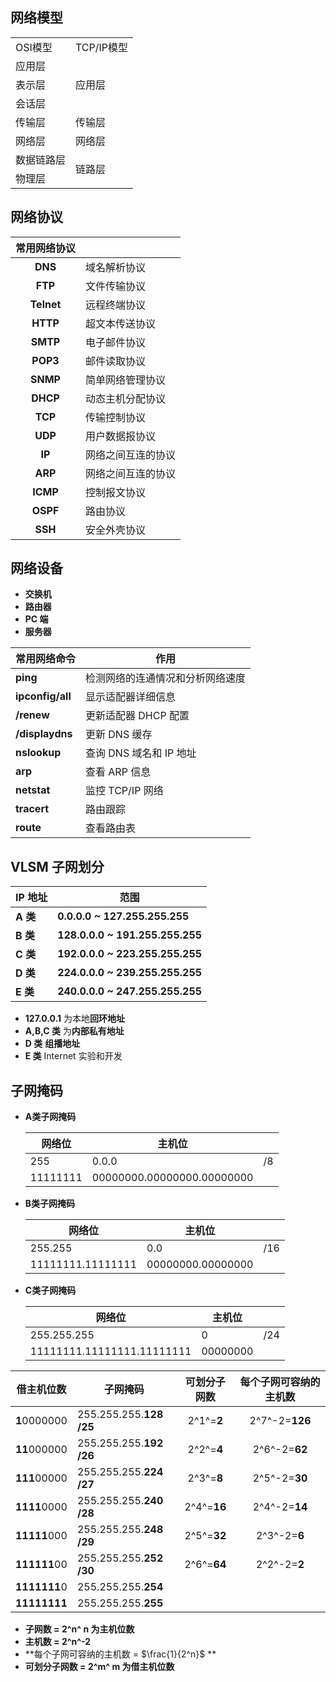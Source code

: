  

## 网络模型

<table>
    <tr>
        <td>OSI模型</td>
        <td>TCP/IP模型</td>
    </tr>
    <tr>
        <td>应用层</td>
        <td rowspan="3">应用层</td>
    </tr>
    <tr>
        <td>表示层</td>
    </tr>
    <tr>
        <td>会话层</td>
    </tr>
    <tr>
        <td>传输层</td>
        <td>传输层</td>
    </tr>
    <tr>
        <td>网络层</td>
        <td>网络层</td>
    </tr>
     <tr>
        <td>数据链路层</td>
        <td rowspan="2">链路层                       </td>
    </tr>
    <tr>
        <td>物理层</td>
    </tr>
</table>

## 网络协议

| 常用网络协议 | &nbsp;             |
| :----------: | ------------------ |
|   **DNS**    | 域名解析协议       |
|   **FTP**    | 文件传输协议       |
|  **Telnet**  | 远程终端协议       |
|   **HTTP**   | 超文本传送协议     |
|   **SMTP**   | 电子邮件协议       |
|   **POP3**   | 邮件读取协议       |
|   **SNMP**   | 简单网络管理协议   |
|   **DHCP**   | 动态主机分配协议   |
|   **TCP**    | 传输控制协议       |
|   **UDP**    | 用户数据报协议     |
|    **IP**    | 网络之间互连的协议 |
|   **ARP**    | 网络之间互连的协议 |
|   **ICMP**   | 控制报文协议       |
|   **OSPF**   | 路由协议           |
|   **SSH**    | 安全外壳协议       |

## 网络设备

- **交换机**
- **路由器**
- **PC 端**
- **服务器**

| 常用网络命令     | 作用                             |
| ---------------- | -------------------------------- |
| **ping**         | 检测网络的连通情况和分析网络速度 |
| **ipconfig/all** | 显示适配器详细信息               |
| **/renew**       | 更新适配器 DHCP 配置             |
| **/displaydns**  | 更新 DNS 缓存                    |
| **nslookup**     | 查询 DNS 域名和 IP 地址          |
| **arp**          | 查看 ARP 信息                    |
| **netstat**      | 监控 TCP/IP 网络                 |
| **tracert**      | 路由跟踪                         |
| **route**        | 查看路由表                       |

## VLSM 子网划分

| IP 地址  | 范围                            |
| -------- | ------------------------------- |
| **A 类** | **0.0.0.0 ~ 127.255.255.255**   |
| **B 类** | **128.0.0.0 ~ 191.255.255.255** |
| **C 类** | **192.0.0.0 ~ 223.255.255.255** |
| **D 类** | **224.0.0.0 ~ 239.255.255.255** |
| **E 类** | **240.0.0.0 ~ 247.255.255.255** |

- **127.0.0.1** 为本地**回环地址**
- **A,B,C 类** 为**内部私有地址**
- **D 类** **组播地址**
- **E 类** Internet 实验和开发

## 子网掩码

- **A类子网掩码**

	| 网络位   | 主机位                     |      |
	| -------- | -------------------------- | ---- |
	| 255      | 0.0.0                      | /8   |
	| 11111111 | 00000000.00000000.00000000 |      |

-   **B类子网掩码**

   	| 网络位            | 主机位            |      |
   	| ----------------- | ----------------- | ---- |
   	| 255.255           | 0.0               | /16  |
	| 11111111.11111111 | 00000000.00000000 |      |
  
-  **C类子网掩码**

	| 网络位                     | 主机位   |      |
	| -------------------------- | -------- | ---- |
	| 255.255.255                | 0        | /24  |
	| 11111111.11111111.11111111 | 00000000 |      |

| 借主机位数   | 子网掩码                    | 可划分子网数 | 每个子网可容纳的主机数 |
| ------------ | --------------------------- | :----------: | :--------------------: |
| **1**0000000 | 255.255.255.**128** **/25** |  2^1^=**2**  |     2^7^-2=**126**     |
| **11**000000 | 255.255.255.**192** **/26** |  2^2^=**4**  |     2^6^-2=**62**      |
| **111**00000 | 255.255.255.**224** **/27** |  2^3^=**8**  |     2^5^-2=**30**      |
| **1111**0000 | 255.255.255.**240** **/28** | 2^4^=**16**  |     2^4^-2=**14**      |
| **11111**000 | 255.255.255.**248** **/29** | 2^5^=**32**  |      2^3^-2=**6**      |
| **111111**00 | 255.255.255.**252** **/30** | 2^6^=**64**  |      2^2^-2=**2**      |
| **1111111**0 | 255.255.255.**254**         |
| **11111111** | 255.255.255.**255**         |

- **子网数 = 2^n^ n 为主机位数**
- **主机数 = 2^n^-2**
- **每个子网可容纳的主机数 = $\frac{1}{2^n}$ **
- **可划分子网数 = 2^m^   m 为借主机位数**
